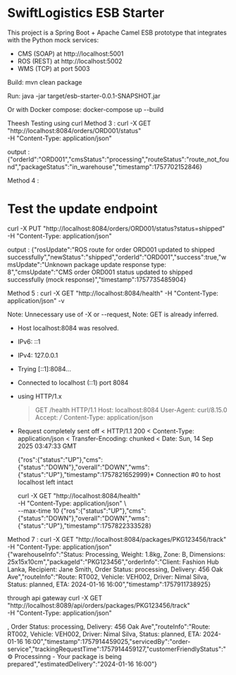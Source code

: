 # SwiftLogistics ESB Starter

This project is a Spring Boot + Apache Camel ESB prototype that integrates with the Python mock services:

- CMS (SOAP) at http://localhost:5001
- ROS (REST) at http://localhost:5002
- WMS (TCP) at port 5003

Build:
mvn clean package

Run:
java -jar target/esb-starter-0.0.1-SNAPSHOT.jar

Or with Docker compose:
docker-compose up --build

Theesh Testing using curl
Method 3 :
curl -X GET "http://localhost:8084/orders/ORD001/status" \
 -H "Content-Type: application/json"

output :
{"orderId":"ORD001","cmsStatus":"processing","routeStatus":"route_not_found","packageStatus":"in_warehouse","timestamp":1757702152846}

Method 4 :

# Test the update endpoint

curl -X PUT "http://localhost:8084/orders/ORD001/status?status=shipped" \
 -H "Content-Type: application/json"

output :
{"rosUpdate":"ROS route for order ORD001 updated to shipped successfully","newStatus":"shipped","orderId":"ORD001","success":true,"wmsUpdate":"Unknown package update response type: 8","cmsUpdate":"CMS order ORD001 status updated to shipped successfully (mock response)","timestamp":1757735485904}

Method 5 :
curl -X GET "http://localhost:8084/health" -H "Content-Type: application/json" -v

Note: Unnecessary use of -X or --request,
Note: GET is already inferred.

- Host localhost:8084 was resolved.
- IPv6: ::1
- IPv4: 127.0.0.1
- Trying [::1]:8084...
- Connected to localhost (::1) port 8084
- using HTTP/1.x
  > GET /health HTTP/1.1
  > Host: localhost:8084
  > User-Agent: curl/8.15.0
  > Accept: _/_
  > Content-Type: application/json
- Request completely sent off
  < HTTP/1.1 200
  < Content-Type: application/json
  < Transfer-Encoding: chunked
  < Date: Sun, 14 Sep 2025 03:47:33 GMT

  {"ros":{"status":"UP"},"cms":{"status":"DOWN"},"overall":"DOWN","wms":{"status":"UP"},"timestamp":1757821652999}\* Connection #0 to host localhost left intact

  curl -X GET "http://localhost:8084/health" \
  -H "Content-Type: application/json" \  
   --max-time 10
  {"ros":{"status":"UP"},"cms":{"status":"DOWN"},"overall":"DOWN","wms":{"status":"UP"},"timestamp":1757822333528}

Method 7 :
curl -X GET "http://localhost:8084/packages/PKG123456/track" -H "Content-Type: application/json"  
{"warehouseInfo":"Status: Processing, Weight: 1.8kg, Zone: B, Dimensions: 25x15x10cm","packageId":"PKG123456","orderInfo":"Client: Fashion Hub Lanka, Recipient: Jane Smith, Order Status: processing, Delivery: 456 Oak Ave","routeInfo":"Route: RT002, Vehicle: VEH002, Driver: Nimal Silva, Status: planned, ETA: 2024-01-16 16:00","timestamp":1757911738925}

through api gateway
curl -X GET "http://localhost:8089/api/orders/packages/PKG123456/track" \
  -H "Content-Type: application/json"

, Order Status: processing, Delivery: 456 Oak Ave","routeInfo":"Route: RT002, Vehicle: VEH002, Driver: Nimal Silva, Status: planned, ETA: 2024-01-16 16:00","timestamp":1757914459025,"servicedBy":"order-service","trackingRequestTime":1757914459127,"customerFriendlyStatus":"⚙️ Processinng - Your package is being prepared","estimatedDelivery":"2024-01-16 16:00"}
